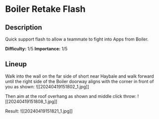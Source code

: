 # Boiler Retake Flash
## Description
Quick support flash to allow a teammate to fight into Apps from Boiler.

**Difficulty:** 1/5
**Importance:** 1/5
## Lineup
Walk into the wall on the far side of short near Haybale and walk forward until the right side of the Boiler doorway aligns with the corner in front of you as shown:
![[20240419151802_1.jpg]]

Then aim at the roof overhang as shown and middle click throw:
![[20240419151808_1.jpg]]

Result:
![[20240419151821_1.jpg]]
